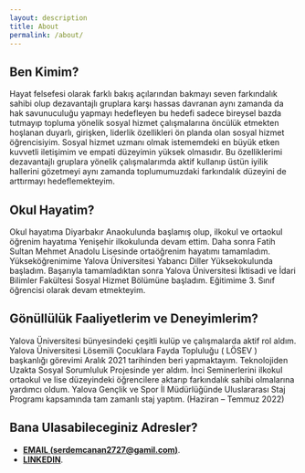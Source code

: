```yaml
---
layout: description
title: About
permalink: /about/
---
```


## Ben Kimim?

Hayat felsefesi olarak farklı bakış açılarından bakmayı seven farkındalık sahibi olup dezavantajlı gruplara karşı hassas davranan aynı zamanda da hak savunuculuğu yapmayı hedefleyen bu hedefi sadece bireysel bazda tutmayıp topluma yönelik sosyal hizmet çalışmalarına öncülük etmekten hoşlanan duyarlı, girişken, liderlik özellikleri ön planda olan sosyal hizmet öğrencisiyim. Sosyal hizmet uzmanı olmak istememdeki en büyük etken kuvvetli iletişimim ve empati düzeyimin yüksek olmasıdır. Bu özelliklerimi dezavantajlı gruplara yönelik çalışmalarımda aktif kullanıp üstün iyilik hallerini gözetmeyi aynı zamanda toplumumuzdaki farkındalık düzeyini de arttırmayı hedeflemekteyim.

## Okul Hayatim?

Okul hayatıma Diyarbakır Anaokulunda başlamış olup, ilkokul ve ortaokul öğrenim hayatıma Yenişehir ilkokulunda devam ettim. Daha sonra Fatih Sultan Mehmet Anadolu Lisesinde ortaöğrenim hayatımı tamamladım. Yükseköğrenimime Yalova Üniversitesi Yabancı Diller Yüksekokulunda başladım. Başarıyla tamamladıktan sonra Yalova Üniversitesi İktisadi ve İdari Bilimler Fakültesi Sosyal Hizmet Bölümüne başladım. Eğitimime 3. Sınıf öğrencisi olarak devam etmekteyim.

## Gönüllülük Faaliyetlerim ve Deneyimlerim?

Yalova Üniversitesi bünyesindeki çeşitli kulüp ve çalışmalarda aktif rol aldım. Yalova Üniversitesi Lösemili Çocuklara Fayda Topluluğu ( LÖSEV ) başkanlığı görevimi Aralık 2021 tarihinden beri yapmaktayım.
Teknolojiden Uzakta Sosyal Sorumluluk Projesinde yer aldım.
İnci Seminerlerini ilkokul ortaokul ve lise düzeyindeki öğrencilere aktarıp farkındalık sahibi olmalarına yardımcı oldum.
Yalova Gençlik ve Spor İl Müdürlüğünde Uluslararası Staj Programı kapsamında tam zamanlı staj yaptım. (Haziran – Temmuz 2022)

## Bana Ulasabileceginiz Adresler?

- [**EMAIL (serdemcanan2727@gamil.com)**](https://serdemcanan2727@gmail.com).
- [**LINKEDIN**](https://linkedin.com/in/serdem-canan-islamoğlu-6842a9219/).
